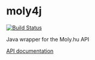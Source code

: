 moly4j
======
[![Build Status](https://travis-ci.org/tyutyutyu/moly4j.svg?branch=master)](https://travis-ci.org/tyutyutyu/moly4j)

Java wrapper for the Moly.hu API

[API documentation](http://moly.hu/dokumentumok/api)
